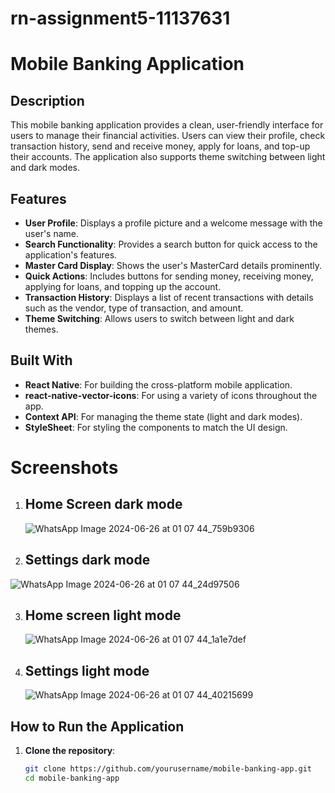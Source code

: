 # rn-assignment5-11137631
# Mobile Banking Application

## Description
This mobile banking application provides a clean, user-friendly interface for users to manage their financial activities. Users can view their profile, check transaction history, send and receive money, apply for loans, and top-up their accounts. The application also supports theme switching between light and dark modes.

## Features
- **User Profile**: Displays a profile picture and a welcome message with the user's name.
- **Search Functionality**: Provides a search button for quick access to the application's features.
- **Master Card Display**: Shows the user's MasterCard details prominently.
- **Quick Actions**: Includes buttons for sending money, receiving money, applying for loans, and topping up the account.
- **Transaction History**: Displays a list of recent transactions with details such as the vendor, type of transaction, and amount.
- **Theme Switching**: Allows users to switch between light and dark themes.

## Built With
- **React Native**: For building the cross-platform mobile application.
- **react-native-vector-icons**: For using a variety of icons throughout the app.
- **Context API**: For managing the theme state (light and dark modes).
- **StyleSheet**: For styling the components to match the UI design.

# Screenshots


1. ## Home Screen dark mode
   ![WhatsApp Image 2024-06-26 at 01 07 44_759b9306](https://github.com/EdiscoKes/rn-assignment5-11137631/assets/151837632/0e03ba44-fae3-4175-8eb4-3f3bbe17dc52)

2. ## Settings dark mode
 ![WhatsApp Image 2024-06-26 at 01 07 44_24d97506](https://github.com/EdiscoKes/rn-assignment5-11137631/assets/151837632/8e317251-c057-49f0-b535-c86653546801)

3. ## Home screen light mode
   ![WhatsApp Image 2024-06-26 at 01 07 44_1a1e7def](https://github.com/EdiscoKes/rn-assignment5-11137631/assets/151837632/98fdbb8c-93b9-4823-b443-20203b8aea1b)

5. ## Settings light mode

   ![WhatsApp Image 2024-06-26 at 01 07 44_40215699](https://github.com/EdiscoKes/rn-assignment5-11137631/assets/151837632/a95f416b-3d33-46f3-bb36-3810e4c5adda)

   
 



## How to Run the Application
1. **Clone the repository**:
   ```bash
   git clone https://github.com/yourusername/mobile-banking-app.git
   cd mobile-banking-app
